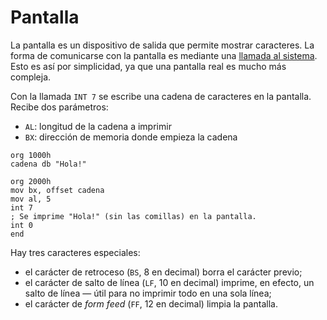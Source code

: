 # Pantalla

La pantalla es un dispositivo de salida que permite mostrar caracteres. La forma de comunicarse con la pantalla es mediante una [llamada al sistema](../../computer/cpu#llamadas-al-sistema). Esto es así por simplicidad, ya que una pantalla real es mucho más compleja.

Con la llamada `INT 7` se escribe una cadena de caracteres en la pantalla. Recibe dos parámetros:

- `AL`: longitud de la cadena a imprimir
- `BX`: dirección de memoria donde empieza la cadena

```vonsim
org 1000h
cadena db "Hola!"

org 2000h
mov bx, offset cadena
mov al, 5
int 7
; Se imprime "Hola!" (sin las comillas) en la pantalla.
int 0
end
```

Hay tres caracteres especiales:

- el carácter de retroceso (`BS`, 8 en decimal) borra el carácter previo;
- el carácter de salto de línea (`LF`, 10 en decimal) imprime, en efecto, un salto de línea — útil para no imprimir todo en una sola línea;
- el carácter de _form feed_ (`FF`, 12 en decimal) limpia la pantalla.
